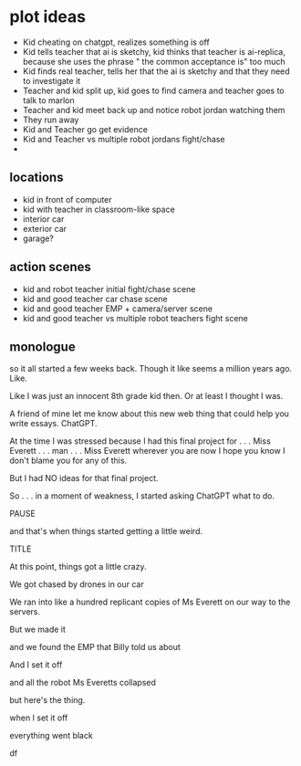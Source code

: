 # plot ideas

- Kid cheating on chatgpt, realizes something is off
- Kid tells teacher that ai is sketchy, kid thinks that teacher is ai-replica, because she uses the phrase " the common acceptance is" too much
- Kid finds real teacher, tells her that the ai is sketchy and that they need to investigate it
- Teacher and kid split up, kid goes to find camera and teacher goes to talk to marlon
- Teacher and kid meet back up and notice robot jordan watching them
- They run away
- Kid and Teacher go get evidence
- Kid and Teacher vs multiple robot jordans fight/chase
- 



## locations

- kid in front of computer
- kid with teacher in classroom-like space
- interior car
- exterior car
- garage?


## action scenes

- kid and robot teacher initial fight/chase scene
- kid and good teacher car chase scene
- kid and good teacher EMP + camera/server scene
- kid and good teacher vs multiple robot teachers fight scene 



## monologue

so it all started a few weeks back. Though it like seems a million years ago. Like.  

Like I was just an innocent 8th grade kid then. Or at least I thought I was.

A friend of mine let me know about this new web thing that could help you write essays. ChatGPT. 

At the time I was stressed because I had this final project for . . . Miss Everett . . . man . . . Miss Everett wherever you are now I hope you know I don't blame you for any of this. 

But I had NO ideas for that final project.

So . . . in a moment of weakness, I started asking ChatGPT what to do.


PAUSE

and that's when things started getting a little weird.


TITLE



At this point, things got a little crazy.

We got chased by drones in our car

We ran into like a hundred replicant copies of Ms Everett on our way to the servers.

But we made it

and we found the EMP that Billy told us about

And I set it off

and all the robot Ms Everetts collapsed

but here's the thing.

when I set it off

everything went black



df


